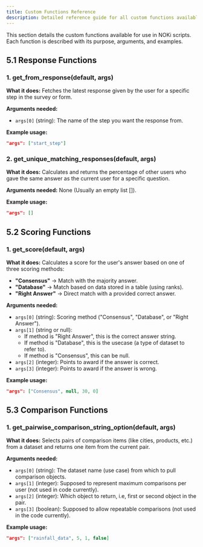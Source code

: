 ```yaml
---
title: Custom Functions Reference
description: Detailed reference guide for all custom functions available in NOKi scripts
---
```


This section details the custom functions available for use in NOKi scripts. Each function is described with its purpose, arguments, and examples.

## 5.1 Response Functions

### 1. get_from_response(default, args)

**What it does:**
Fetches the latest response given by the user for a specific step in the survey or form.

**Arguments needed:**
- `args[0]` (string): The name of the step you want the response from.

**Example usage:**
```json
"args": ["start_step"]
```

### 2. get_unique_matching_responses(default, args)

**What it does:**
Calculates and returns the percentage of other users who gave the same answer as the current user for a specific question.

**Arguments needed:**
None (Usually an empty list []).

**Example usage:**
```json
"args": []
```

## 5.2 Scoring Functions

### 1. get_score(default, args)

**What it does:**
Calculates a score for the user's answer based on one of three scoring methods:
- **"Consensus"** → Match with the majority answer.
- **"Database"** → Match based on data stored in a table (using ranks).
- **"Right Answer"** → Direct match with a provided correct answer.

**Arguments needed:**
- `args[0]` (string): Scoring method ("Consensus", "Database", or "Right Answer").
- `args[1]` (string or null):
  - If method is "Right Answer", this is the correct answer string.
  - If method is "Database", this is the usecase (a type of dataset to refer to).
  - If method is "Consensus", this can be null.
- `args[2]` (integer): Points to award if the answer is correct.
- `args[3]` (integer): Points to award if the answer is wrong.

**Example usage:**
```json
"args": ["Consensus", null, 30, 0]
```

## 5.3 Comparison Functions

### 1. get_pairwise_comparison_string_option(default, args)

**What it does:**
Selects pairs of comparison items (like cities, products, etc.) from a dataset and returns one item from the current pair.

**Arguments needed:**
- `args[0]` (string): The dataset name (use case) from which to pull comparison objects.
- `args[1]` (integer): Supposed to represent maximum comparisons per user (not used in code currently).
- `args[2]` (integer): Which object to return, i.e, first or second object in the pair.
- `args[3]` (boolean): Supposed to allow repeatable comparisons (not used in the code currently).

**Example usage:**
```json
"args": ["rainfall_data", 5, 1, false]
```